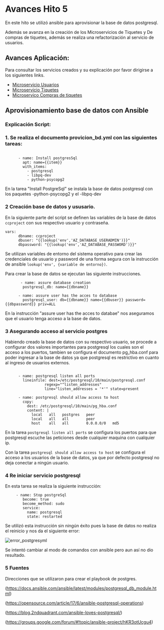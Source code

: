 # Avances Hito 5

En este hito se utilizó ansible para aprovisionar la base de datos postgresql.

Además se avanza en la creación de los Microservicios de Tiquetes y De compras de tiquetes, además se realiza una refactorización al servicio de
usuarios.


## Avances Aplicación:

Para consultar los servicios creados y su explicación por favor dirigirse a los siguientes links.

  - [Microservicio Usuarios](https://github.com/danielbc09/Proyecto_CC/blob/master/docs/Documentacion.md#usuarios)   
  - [Microservicio Tiquetes](https://github.com/danielbc09/Proyecto_CC/blob/master/docs/Documentacion.md#tiquetes)
  - [Microservico Compras de tiquetes](https://github.com/danielbc09/Proyecto_CC/blob/master/docs/Documentacion.md#compra)




## Aprovisionamiento base de datos con Ansible

### Explicación Script: 

### 1. Se realiza el documento provicion_bd.yml con las siguientes tareas:
~~~

      - name: Install postgresSql
        apt: name={{item}}
        with_items:
          - postgresql
          - libpq-dev
          - python-psycopg2

~~~

En la tarea "Install PostgreSql" se instala la base de datos postgresql con los paquetes -python-psycopg2 y el -libpq-dev

### 2 Creación base de datos y ususario.

En la siguiente parte del script se definen las variables de la base de datos `ccproject` con sus respectivo usuario y contraseña.

~~~
vars:
      dbname: ccproject
      dbuser: "{{lookup('env','AZ_DATABASE_USERADMIN')}}"
      dbpassword: "{{lookup('env','AZ_DATABASE_PASSWORD')}}"
~~~

Se utilizan variables de entorno del sistema operativo para crear las credenciales de usuario y password de una forma 
segura con la instrucción de ansible `lookup('env', {variable de entorno})`. 


Para crear la base de datos se ejecutan las siguiente instrucciones.
~~~
       - name: assure database creation
        postgresql_db: name={{dbname}}

      - name: assure user has the acces to database
        postgresql_user: db={{dbname}} name={{dbuser}} password={{dbpassword}} priv=ALL
~~~
En la instrucción "assure user has the acces to databae" nos aseguramos que el usuario tenga acceso a la base de datos.


### 3 Asegurando acceso al servicio postgres

Habiendo creado la base de datos con su respectivo usuario, se procede a configurar dos valores importantes para postgresql los cuales son 
el acceso a los puertos, tambien se configura el documento pg_hba.conf para poder ingresar a la base de datos ya que postgresql es restrictivo 
en cuanto al ingreso de usuarios externos.

~~~
      
      - name: postgresql listen all ports
        lineinfile: dest=/etc/postgresql/10/main/postgresql.conf
                  regexp="^listen_addresses"
                  line="listen_addresses = '*'" state=present
      
      - name: postgresql should allow access to host
        copy:
          dest: /etc/postgresql/10/main/pg_hba.conf
          content: |
            local   all   postgres   peer
            local   all   all        peer
            host    all   all        0.0.0.0/0   md5

~~~

En la tarea `postgresql listen all ports` se configura los puertos para que postgresql escuche las peticiones desde cualquier maquina con cualquier ip.

Con la tarea `postgresql should allow access to host` se configura el acceso a los usuarios de la base de datos, ya que por defecto 
postgresql no deja conectar a ningún usuario.

### 4 Re iniciar servicio postgresql

En esta tarea se realiza la siguiente instrucción:

~~~
     - name: Stop postgreSql
        become: true  
        become_method: sudo
        service:
          name: postgresql
          state: restarted  
~~~

Se utilizó esta instrucción sin ningún éxito pues la base de datos no realiza el reinicio y nos da el siguiente error:

![error_postgresyml](https://user-images.githubusercontent.com/24718808/52016628-601af180-24e5-11e9-8e9a-7a426c41045c.png)

Se intentó cambiar al modo de comandos con ansible pero aun así no dio resultado.


### 5 Fuentes 

Direcciones que se utilizaron para crear el playbook de postgres.

(https://docs.ansible.com/ansible/latest/modules/postgresql_db_module.html)

(https://opensource.com/article/17/6/ansible-postgresql-operations)

(https://blog.2ndquadrant.com/ansible-loves-postgresql/)

(https://groups.google.com/forum/#!topic/ansible-project/hKR3otUcgu4)